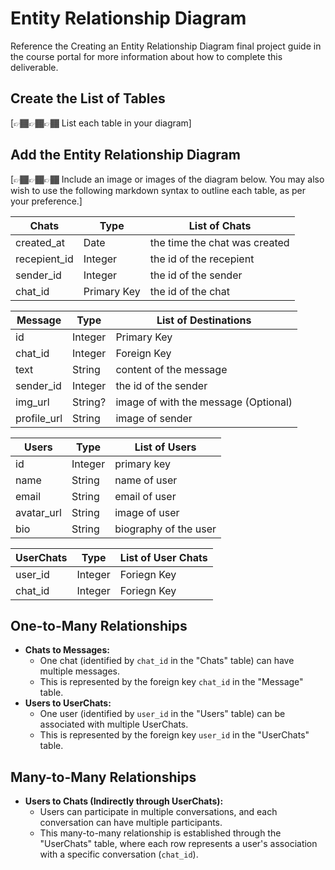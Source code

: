 # Entity Relationship Diagram

Reference the Creating an Entity Relationship Diagram final project guide in the course portal for more information about how to complete this deliverable.

## Create the List of Tables

[👉🏾👉🏾👉🏾 List each table in your diagram]

## Add the Entity Relationship Diagram

[👉🏾👉🏾👉🏾 Include an image or images of the diagram below. You may also wish to use the following markdown syntax to outline each table, as per your preference.]

| Chats        | Type        | List of Chats                 |
| ------------ | ----------- | ----------------------------- |
| created_at   | Date        | the time the chat was created |
| recepient_id | Integer     | the id of the recepient       |
| sender_id    | Integer     | the id of the sender          |
| chat_id      | Primary Key | the id of the chat            |

| Message     | Type    | List of Destinations                 |
| ----------- | ------- | ------------------------------------ |
| id          | Integer | Primary Key                          |
| chat_id     | Integer | Foreign Key                          |
| text        | String  | content of the message               |
| sender_id   | Integer | the id of the sender                 |
| img_url     | String? | image of with the message (Optional) |
| profile_url | String  | image of sender                      |

| Users      | Type    | List of Users         |
| ---------- | ------- | --------------------- |
| id         | Integer | primary key           |
| name       | String  | name of user          |
| email      | String  | email of user         |
| avatar_url | String  | image of user         |
| bio        | String  | biography of the user |

| UserChats | Type    | List of User Chats |
| --------- | ------- | ------------------ |
| user_id   | Integer | Foriegn Key        |
| chat_id   | Integer | Foriegn Key        |

## One-to-Many Relationships

- **Chats to Messages:**
  - One chat (identified by `chat_id` in the "Chats" table) can have multiple messages.
  - This is represented by the foreign key `chat_id` in the "Message" table.
- **Users to UserChats:**
  - One user (identified by `user_id` in the "Users" table) can be associated with multiple UserChats.
  - This is represented by the foreign key `user_id` in the "UserChats" table.

## Many-to-Many Relationships

- **Users to Chats (Indirectly through UserChats):**
  - Users can participate in multiple conversations, and each conversation can have multiple participants.
  - This many-to-many relationship is established through the "UserChats" table, where each row represents a user's association with a specific conversation (`chat_id`).
